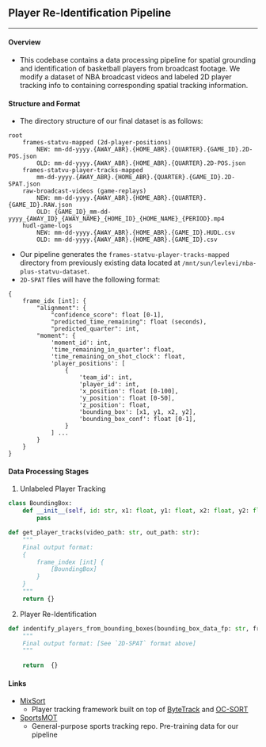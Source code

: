 ## Player Re-Identification Pipeline
---
#### Overview
- This codebase contains a data processing pipeline for spatial grounding and identification of basketball players from broadcast footage. We modify a dataset of NBA broadcast videos and labeled 2D player tracking info to containing corresponding spatial tracking information.
#### Structure and Format
- The directory structure of our final dataset is as follows:
```
root
	frames-statvu-mapped (2d-player-positions)
		NEW: mm-dd-yyyy.{AWAY_ABR}.{HOME_ABR}.{QUARTER}.{GAME_ID}.2D-POS.json
		OLD: mm-dd-yyyy.{AWAY_ABR}.{HOME_ABR}.{QUARTER}.2D-POS.json
	frames-statvu-player-tracks-mapped
		mm-dd-yyyy.{AWAY_ABR}.{HOME_ABR}.{QUARTER}.{GAME_ID}.2D-SPAT.json
	raw-broadcast-videos (game-replays)
		NEW: mm-dd-yyyy.{AWAY_ABR}.{HOME_ABR}.{QUARTER}.{GAME_ID}.RAW.json
		OLD: {GAME_ID}_mm-dd-yyyy_{AWAY_ID}_{AWAY_NAME}_{HOME_ID}_{HOME_NAME}_{PERIOD}.mp4
	hudl-game-logs
		NEW: mm-dd-yyyy.{AWAY_ABR}.{HOME_ABR}.{GAME_ID}.HUDL.csv
		OLD: mm-dd-yyyy.{AWAY_ABR}.{HOME_ABR}.{GAME_ID}.csv
```
- Our pipeline generates the `frames-statvu-player-tracks-mapped` directory from previously existing data located at `/mnt/sun/levlevi/nba-plus-statvu-dataset`.
- `2D-SPAT` files will have the following format:
```
{
	frame_idx [int]: {
		"alignment": {
			"confidence_score": float [0-1], 
			"predicted_time_remaining": float (seconds), 
			"predicted_quarter": int,
		"moment": {
			'moment_id': int,
			'time_remaining_in_quarter': float, 
			'time_remaining_on_shot_clock': float, 
			'player_positions': [
				{ 
					'team_id': int, 
					'player_id': int, 
					'x_position': float [0-100], 
					'y_position': float [0-50], 
					'z_position': float,
					'bounding_box': [x1, y1, x2, y2],
					'bounding_box_conf': float [0-1], 
				}
			] ... 
		} 
	}
}
```
#### Data Processing Stages
1. Unlabeled Player Tracking
```python
class BoundingBox:
	def __init__(self, id: str, x1: float, y1: float, x2: float, y2: float):
		pass

def get_player_tracks(video_path: str, out_path: str):
	"""
	Final output format:
	{
		frame_index [int] {
			[BoundingBox]
		}
	}
	"""
	return {}
```
2. Player Re-Identification
``` python
def indentify_players_from_bounding_boxes(bounding_box_data_fp: str, frames_statvu_fp: str):
	"""
	Final output format: [See `2D-SPAT` format above]
	"""
	
	return  {}
```
#### Links
- [MixSort](https://github.com/MCG-NJU/MixSort)
    - Player tracking framework built on top of [ByteTrack](https://github.com/ifzhang/ByteTrack) and [OC-SORT](https://github.com/noahcao/OC_SORT)
- [SportsMOT](https://github.com/MCG-NJU/SportsMOT)
    - General-purpose sports tracking repo. Pre-training data for our pipeline